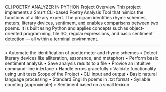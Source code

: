 CLI POETRY ANALYZER IN PYTHON
Project Overview
This project implements a Smart CLI-based Poetry Analysis Tool that mimics the functions of a literary expert. The program identifies rhyme schemes, meters, literary devices, sentiment, and enables comparisons between two poems. It is built using Python and applies concepts such as object-oriented programming, file I/O, regular expressions, and basic sentiment detection — all within a terminal environment.
________________________________________
•	Automate the identification of poetic meter and rhyme schemes
•	Detect literary devices like alliteration, assonance, and metaphors
•	Perform basic sentiment analysis
•	Save analysis results to a file
•	Provide an intuitive command-line interface
•	Handle errors gracefully
•	Validate functionality using unit tests
Scope of the Project
•	CLI input and output
•	Basic natural language processing
•	Standard English poems in .txt format
•	Syllable counting (approximate)
•	Sentiment based on a small lexicon
